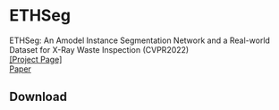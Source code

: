 # ETHSeg
ETHSeg: An Amodel Instance Segmentation Network and a Real-world Dataset for X-Ray Waste Inspection (CVPR2022)  
[\[Project Page\]](https://lingtengqiu.github.io/2022/ETHSeg/)  
[Paper](https://openaccess.thecvf.com/content/CVPR2022/papers/Qiu_ETHSeg_An_Amodel_Instance_Segmentation_Network_and_a_Real-World_Dataset_CVPR_2022_paper.pdf)  

## Download

